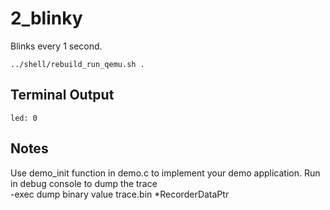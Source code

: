 # 2_blinky

Blinks every 1 second.
```
../shell/rebuild_run_qemu.sh .
```

## Terminal Output
```
led: 0
```
## Notes
Use demo_init function in demo.c to implement your demo application.
Run in debug console to dump the trace  
-exec dump binary value trace.bin *RecorderDataPtr